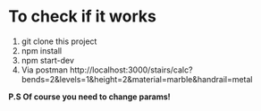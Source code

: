 <h1>To check if it works</h1>
<ol>
<li>
git clone this project
</li>
<li>
npm install
</li>
<li>
npm start-dev
</li>
<li>
Via postman  http://localhost:3000/stairs/calc?bends=2&levels=1&height=2&material=marble&handrail=metal
</li>
</ol>

<p><strong>P.S Of course you need to change params!</strong></p>
